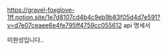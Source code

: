 https://gravel-foxglove-1ff.notion.site/1e7d8107cd4b4c9eb9b83f05d4d7e591?v=d7e07ceaee6e4fe795ff4759cc055612
api 명세서

미완성입니다..
